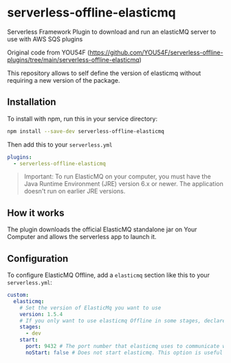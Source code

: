 # serverless-offline-elasticmq

Serverless Framework Plugin to download and run an elasticMQ server to use with AWS SQS plugins

Original code from YOU54F (https://github.com/YOU54F/serverless-offline-plugins/tree/main/serverless-offline-elasticmq)

This repository allows to self define the version of elasticmq without requiring a new version of the package.

## Installation

To install with npm, run this in your service directory:

```bash
npm install --save-dev serverless-offline-elasticmq
```

Then add this to your `serverless.yml`

```yml
plugins:
  - serverless-offline-elasticmq
```

> Important:
> To run ElasticMQ on your computer, you must have the Java Runtime Environment
> (JRE) version 6.x or newer. The application doesn't run on earlier JRE versions.

## How it works

The plugin downloads the official ElasticMQ standalone jar on Your
Computer and allows the serverless app to launch it.

## Configuration

To configure ElasticMQ Offline, add a `elasticmq` section like this to your
`serverless.yml`:

```yml
custom:
  elasticmq:
    # Set the version of ElasticMq you want to use
    version: 1.5.4
    # If you only want to use elasticmq Offline in some stages, declare them here
    stages:
      - dev
    start:
      port: 9432 # The port number that elasticmq uses to communicate with your application. If you don't specify this option, the default port is 9432. If port 8000 is unavailable, this command throws an exception. You can use the port option to specify a different port number
      noStart: false # Does not start elasticmq. This option is useful if you already have a running instance of elasticmq locally
```
